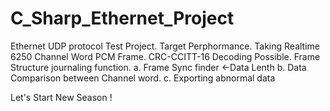 # C_Sharp_Ethernet_Project
Ethernet UDP protocol Test Project.
Target Perphormance. 
  Taking Realtime 6250 Channel Word PCM Frame.
  CRC-CCITT-16 Decoding Possible.
  Frame Structure journaling function.
    a. Frame Sync finder <-Data Lenth 
    b. Data Comparison between Channel word.
    c. Exporting abnormal data

Let's Start New Season !
